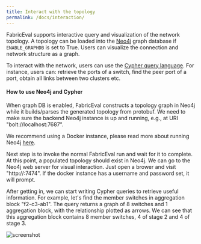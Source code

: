 ```yaml
---
title: Interact with the topology
permalink: /docs/interaction/
---
```


FabricEval supports interactive query and visualization of the network topology.
A topology can be loaded into the [Neo4j](https://neo4j.com/) graph database if
`ENABLE_GRAPHDB` is set to True.
Users can visualize the connection and network structure as a graph.

To interact with the network, users can use the [Cypher query language](https://neo4j.com/docs/cypher-manual/current/introduction/).
For instance, users can: retrieve the ports of a switch, find the peer port of a
port, obtain all links between two clusters etc.

#### How to use Neo4j and Cypher
When graph DB is enabled, FabricEval constructs a topology graph in Neo4j while
it builds/parses the generated topology from protobuf. We need to make sure the
backend Neo4j instance is up and running, e.g., at URI "bolt://localhost:7687".

We recommend using a Docker instance, please read more about running Neo4j
[here](https://neo4j.com/docs/operations-manual/current/docker/introduction/).

Next step is to invoke the normal FabricEval run and wait for it to complete.
At this point, a populated topology should exist in Neo4j. We can go to the Neo4j
web server for visual interaction. Just open a brower and visit "http://<neo4j instance ip>:7474".
If the docker instance has a username and password set, it will prompt.

After getting in, we can start writing Cypher queries to retrieve useful information.
For example, let's find the member switches in aggregation block "f2-c3-ab1".
The query returns a graph of 8 switches and 1 aggregation block, with the relationship
plotted as arrows. We can see that this aggregation block contains 8 member switches,
4 of stage 2 and 4 of stage 3.

![screenshot](/assets/img/neo4j.png)
